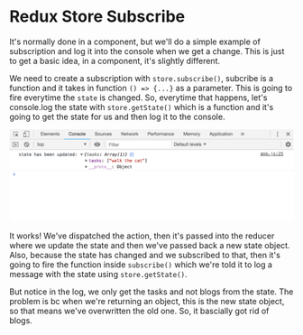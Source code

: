 # Redux Store Subscribe

It's normally done in a component, but we'll do a simple example of subscription and log it into the console when we get a change. This is just to get a basic idea, in a component, it's slightly different.

We need to create a subscription with ```store.subscribe()```, subcribe is a function and it takes in function ```() => {...}``` as a parameter. This is going to fire everytime the ```state``` is changed. So, everytime that happens, let's console.log the state with ```store.getState()``` which is a function and it's going to get the state for us and then log it to the console.

<kbd>![alt text](img/getstate.png "screenshot")</kbd>

It works! We've dispatched the action, then it's passed into the reducer where we update the state and then we've passed back a new state object. Also, because the state has changed and we subscribed to that, then it's going to fire the function inside ```subscribe()``` which we're told it to log a message with the state using ```store.getState()```.

But notice in the log, we only get the tasks and not blogs from the state. The problem is bc when we're returning an object, this is the new state object, so that means we've overwritten the old one. So, it bascially got rid of blogs.

